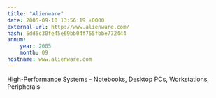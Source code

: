 ```yaml
---
title: "Alienware"
date: 2005-09-10 13:56:19 +0000
external-url: http://www.alienware.com/
hash: 5dd5c30fe45e69bb04f755fbbe772444
annum:
    year: 2005
    month: 09
hostname: www.alienware.com
---
```


High-Performance Systems - Notebooks, Desktop PCs, Workstations, Peripherals
